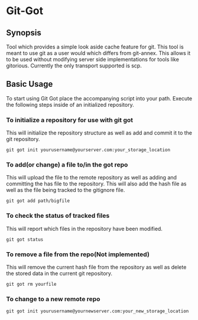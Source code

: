 # Git-Got
## Synopsis
Tool which provides a simple look aside cache feature for git.  This tool is
meant to use git as a user would which differs from git-annex.  This allows
it to be used without modifying server side implementations for tools like
gitorious.  Currently the only transport supported is scp.

## Basic Usage
To start using Git Got place the accompanying script into your path.  Execute
the following steps inside of an initialized repository.

### To initialize a repository for use with git got
This will initialize the repository structure as well as add and commit
it to the git repository.

    git got init yourusername@yourserver.com:your_storage_location

### To add(or change) a file to/in the got repo
This will upload the file to the remote repository as well as adding and
committing the has file to the repository.  This will also add the hash file as
well as the file being tracked to the gitignore file.

    git got add path/bigfile

### To check the status of tracked files
This will report which files in the repository have been modified.

    git got status

### To remove a file from the repo(Not implemented)
This will remove the current hash file from the repository as well as delete the
stored data in the current git repository.

    git got rm yourfile

### To change to a new remote repo
    git got init yourusername@yournewserver.com:your_new_storage_location
